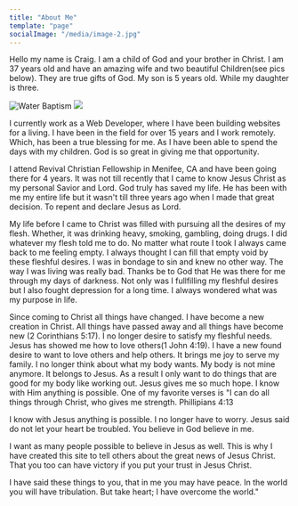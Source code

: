 ```yaml
---
title: "About Me"
template: "page"
socialImage: "/media/image-2.jpg"
---
```


Hello my name is Craig. I am a child of God and your brother in Christ.
I am 37 years old and have an amazing wife and two beautiful Children(see pics below).
They are true gifts of God. My son is 5 years old. While my daughter is three.

<div class="post-image post-image--inline-images">
  <img src="/media/family-christmas.jpg" alt="Water Baptism" />
  <img src="/media/in-hawaii.jpg" />
</div>

I currently work as a Web Developer, where I have been building websites for a living. I have been in the field for over 15 years and I work remotely. Which, has been a true blessing for me. As I have been able to spend the days with my children.
God is so great in giving me that opportunity. 

I attend Revival Christian Fellowship in Menifee, CA and have been going there for 4 years. It was not till recently that I came to know Jesus Christ as my personal Savior and Lord. God truly has saved my life. He has been with me my entire life but it wasn't till three years ago when I made that great decision. To repent and declare Jesus as Lord. 

My life before I came to Christ was filled with pursuing all the desires of my flesh. Whether, it was drinking heavy, smoking, gambling, doing drugs. I did whatever my flesh told me to do. No matter what route I took I always came back to me feeling empty. I always thought I can fill that empty void by these fleshful desires. I was in bondage to sin and knew no other way. The way I was living was really bad. Thanks be to God that He was there for me through my days of darkness. Not only was I fullfilling my fleshful desires but I also fought depression for a long time. I always wondered what was my purpose in life.  

Since coming to Christ all things have changed. I have become a new creation in Christ. All things have passed away and all things have become new (2 Corinthians 5:17). I no longer desire to satisfy my fleshful needs. Jesus has showed me how to love others(1 John 4:19). I have a new found desire to want to love others and help others. It brings me joy to serve my family. I no longer think about what my body wants. My body is not mine anymore. It belongs to Jesus. As a result I only want to do things that are good for my body like working out. Jesus gives me so much hope. I know with Him anything is possible. One of my favorite verses is "I can do all things through Christ, who gives me strength. Phillipians 4:13

I know with Jesus anything is possible. I no longer have to worry. Jesus said do not let your heart be troubled. You believe in God believe in me.

I want as many people possible to believe in Jesus as well. This is why I have created this site to tell others about the great news of Jesus Christ. That you too can have victory if you put your trust in Jesus Christ. 

I have said these things to you, that in me you may have peace. In the world you will have tribulation. But take heart; I have overcome the world."

